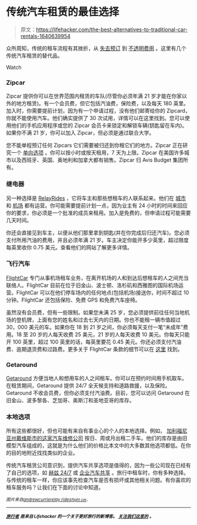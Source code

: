 # 传统汽车租赁的最佳选择

> 原文：<https://lifehacker.com/the-best-alternatives-to-traditional-car-rentals-1640639954>

众所周知，传统的租车流程有其挫折，从 [失去预订](https://lifehacker.com/avoid-being-stranded-by-overbooked-hotel-and-car-reserv-5928369) 到 [不透明费用](https://lifehacker.com/save-on-car-rentals-by-skipping-the-airport-counter-1587156490) 。这里有几个传统汽车租赁的替代品。

Watch

### **Zipcar**

Zipcar 提供你可以在世界范围内租赁的车队(尽管你必须年满 21 岁才能在你家以外的地方租赁)。有一个会员费，但它包括汽油费，保险费，以及每天 180 英里。加入时，你需要提前计划，因为有一个申请过程，没有他们邮寄给你的 Zipcard，你就不能使用汽车。他们确实提供了 30 次试用，详情可以在这里找到。您可以使用他们的手机应用程序或您的 Zipcar 会员卡来锁定和解锁车辆(钥匙留在车内)。如果你不满 21 岁，你可以加入 Zipcar，但必须是通过联合大学。

您不能单程预订任何 Zipcars 它们需要被归还到你租它们的地方。Zipcar 正在研究一个 [单向选项](http://www.zipcar.com/oneway) 。你可以按小时或按天租用，7 天为上限。Zipcar 在美国许多城市以及西班牙、英国、奥地利和加拿大都有销售。Zipcar 归 Avis Budget 集团所有。

### **继电器**

另一种选择是 [RelayRides](https://relayrides.com) ，它将车主和那些想租车的人联系起来。他们在 [城市](https://relayrides.com/all-cities) 和 [机场](https://relayrides.com/airports) 都有运营。你可能需要提前计划一点，因为业主有 24 小时的时间来回应你的要求，你必须是一个批准的成员来租用。加入是免费的，但申请过程可能需要几天时间。

你还会直接见到车主，以便从他们那里拿到钥匙(并在你完成后归还汽车)。您必须支付所用汽油的费用，并且必须年满 21 岁。车主决定你能开多少英里，超过限度每英里收你 0.75 美元。查看他们的网站了解更多详情。

### **飞行汽车**

[FlightCar](https://flightcar.com/) 专门从事机场租车业务，在离开机场的人和到达后想租车的人之间充当联络人。FlightCar 目前在位于旧金山、波士顿、洛杉矶和西雅图的国际机场运营。FlightCar 可以在他们停车场内的任何地点(包括机场)接送你，时间不超过 10 分钟。FlightCar 还包括保险、免费 GPS 和免费汽车座椅。

虽然没有会员费，但有一些限制。如果您未满 25 岁，您必须提供前往任何当地机场的登机牌，上面有您的姓名和过去七天内的日期。你也不能租一辆市值超过 30，000 美元的车。如果你在 18 到 21 岁之间，你必须每天支付一笔“未成年”费用。18 至 20 岁的人每天收费 25 美元，21 岁的人每天收费 10 美元。你每天只能开 100 英里，超过 100 英里的话，每英里要花 0.45 美元。你还必须支付汽油费、逾期退货费和过路费。更多关于 FlightCar 条款的细节可以在 [这里](https://flightcar.com/support/faqrenting) 找到。

### **Getaround**

[Getaround](https://www.getaround.com/) 方便当地人和想用车的人之间租车。你可以在预约时间用手机取车。在租赁期间，Getaround 提供 24/7 全天候支持和道路救援，以及保险。Getaround 不收会员费，但你必须支付汽油费。目前，您可以访问 Getaround 在旧金山、波多黎各、芝加哥、奥斯汀和圣地亚哥的库存。

### **本地选项**

所有这些都很好，但也可能有来自有事业心的个人的本地选择。例如， [加利福尼亚州戴维斯市的这家汽车维修公司](https://uiadavis.com/Rental_Rates.html) 按日、周或月出租二手车。他们的库存是由旧模型汽车组成的，这就是为什么他们的价格比本文中的大多数其他选项都低。在你的目的地附近找找类似的企业。

传统汽车租赁公司意识到，提供汽车共享选项是值得的，因为一些公司现在已经有了自己的选项，如 [赫兹 24/7](http://www.hertz247.com/NewYork/en-US) 或 [企业汽车共享](http://www.enterprisecarshare.com/) 。旅行中租车时，你有多种选择。与传统的租车一样，你应该事先检查汽车是否有损坏或其他相关问题。有你喜欢的租车服务吗？让我们在下面的讨论中知道。

<small>*图片来自*</small>[<small>*andrewcurrie*</small>](https://www.flickr.com/photos/andrewcurrie/2614344601/)<small></small>*[<small>*relay rides*</small>](https://relayrides.com/press)<small>*[<small>*flight car*</small>](http://flightcar.tumblr.com/)<small>*，*</small>*</small>*

* * *

**[<small>*旅行者*</small>](http://wayfarer.lifehacker.com/) <small>*是来自 Lifehacker 的一个关于更好旅行的新博客。*</small> [<small>*关注我们这里的*</small>](https://twitter.com/WayfarerLH) <small>*。*</small>**